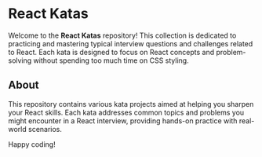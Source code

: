 # React Katas

Welcome to the **React Katas** repository! This collection is dedicated to practicing and mastering typical interview questions and challenges related to React. Each kata is designed to focus on React concepts and problem-solving without spending too much time on CSS styling.

## About

This repository contains various kata projects aimed at helping you sharpen your React skills. Each kata addresses common topics and problems you might encounter in a React interview, providing hands-on practice with real-world scenarios.

Happy coding!
